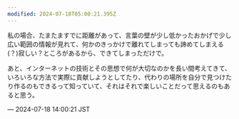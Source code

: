 ```yaml
---
modified: 2024-07-18T05:00:21.395Z
---
```


<p>私の場合、たまたますでに距離があって、言葉の壁が少し低かったおかげで少し広い範囲の情報が見れて、何かのきっかけで離れてしまっても諦めてしまえる(？)寂しい？ところがあるから、できてしまっただけで。</p><p>あと、インターネットの技術とその思想で何が大切なのかを長い間考えてきて、いろいろな方法で実際に貢献しようとしてたり、代わりの場所を自分で見つけたり作るのもできるって知っていて、それはそれで楽しいことだって思えるのもあると思う。</p>

&mdash; 2024-07-18 14:00:21 JST

<!-- Original URL: https://mastodon.social/@sakuramochi0/112805728839158160-->
